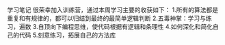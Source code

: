 学习笔记
很荣幸加入训练营，通过本周学习主要的收获如下：
1.所有的算法都是重复和有规律的，都可以归结到最终的最简单逻辑判断
2.五毒神掌：学习与练习，遍数
3.自顶向下编程思维，使代码根据有逻辑和条理性
4.如何深化和简化自己的代码
5.刻意练习，拓展自己的方法库